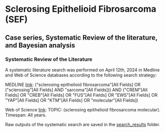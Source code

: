 # Sclerosing Epithelioid Fibrosarcoma (SEF) 
## Case series, Systematic Review of the literature, and Bayesian analysis

### Systematic Review of the Literature
A systematic literature search was performed on April 12th, 2024 in Medline and Web of Science databases according to the following search strategy:

MEDLINE [link](https://pubmed.ncbi.nlm.nih.gov/?term=%28%22sclerosing+epithelioid+fibrosarcoma%22%5BAll+Fields%5D+OR+%28%22sclerosing%22%5BAll+Fields%5D+AND+%22sarcoma%22%5BAll+Fields%5D%29%29+AND+%28%22CREM%22%5BAll+Fields%5D+OR+%22CREB%22%5BAll+Fields%5D+OR+%22FUS%22%5BAll+Fields%5D+OR+%22EWS%22%5BAll+Fields%5D+OR+%22YAP%22%5BAll+Fields%5D+OR+%22KTM%22%5BAll+Fields%5D+OR+%22molecular%22%5BAll+Fields%5D%29&sort=date): 
("sclerosing epithelioid fibrosarcoma"[All Fields] OR ("sclerosing"[All Fields] AND "sarcoma"[All Fields])) AND ("CREM"[All Fields] OR "CREB"[All Fields] OR "FUS"[All Fields] OR "EWS"[All Fields] OR "YAP"[All Fields] OR "KTM"[All Fields] OR "molecular"[All Fields])

Web of Science [link](https://www.webofscience.com/wos/woscc/summary/a6e9639e-dc6d-438e-809a-42262f3faec2-de7498b2/relevance/1): 
TOPIC: (sclerosing epithelioid fibrosarcoma molecular). 
Timespan: All years. 

Raw outputs of the systematic search are saved in the [search_results](https://github.com/slrenne/SEF/tree/main/search_results) folder.
